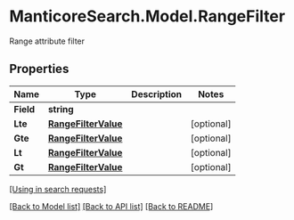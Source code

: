 # ManticoreSearch.Model.RangeFilter
Range attribute filter

## Properties

Name | Type | Description | Notes
------------ | ------------- | ------------- | -------------
**Field** | **string** |  | 
**Lte** | [**RangeFilterValue**](RangeFilterValue.md) |  | [optional] 
**Gte** | [**RangeFilterValue**](RangeFilterValue.md) |  | [optional] 
**Lt** | [**RangeFilterValue**](RangeFilterValue.md) |  | [optional] 
**Gt** | [**RangeFilterValue**](RangeFilterValue.md) |  | [optional] 

[[Using in search requests]](SearchRequest.md#RangeFilter)


[[Back to Model list]](../README.md#documentation-for-models) [[Back to API list]](../README.md#documentation-for-api-endpoints) [[Back to README]](../README.md)

